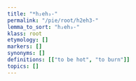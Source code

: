 ```yaml
---
title: "*h₂eh₃-"
permalink: "/pie/root/h2eh3-"
lemma_to_sort: "h₂eh₃-"
klass: root
etymology: []
markers: []
synonyms: []
definitions: [["to be hot", "to burn"]]
topics: []
---
```

